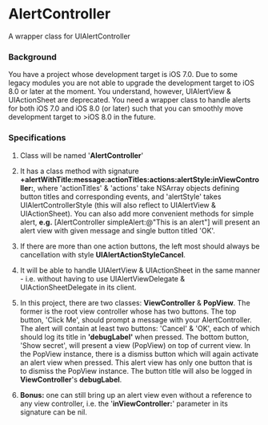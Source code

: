 # AlertController
A wrapper class for UIAlertController


### Background
You have a project whose development target is iOS 7.0. Due to some legacy modules you are not able to upgrade the development target to iOS 8.0 or later at the moment. You understand, however, UIAlertView & UIActionSheet are deprecated. You need a wrapper class to handle alerts for both iOS 7.0 and iOS 8.0 (or later) such that you can smoothly move development target to >iOS 8.0 in the future.

### Specifications
1. Class will be named '<b>AlertController</b>'

2. It has a class method with signature <b>+alertWithTitle:message:actionTitles:actions:alertStyle:inViewController:</b>, where 'actionTitles' & 'actions' take NSArray objects defining button titles and corresponding events, and 'alertStyle' takes UIAlertControllerStyle (this will also reflect to UIAlertView & UIActionSheet). You can also add more convenient methods for simple alert, <b>e.g.</b> 
	[AlertController simpleAlert:@"This is an alert"]
	will present an alert view with given message and single button titled 'OK'.

3. If there are more than one action buttons, the left most should always be cancellation with style <b>UIAlertActionStyleCancel</b>.

4. It will be able to handle UIAlertView & UIActionSheet in the same manner - i.e. without having to use UIAlertViewDelegate & UIActionSheetDelegate in its client. 

5. In this project, there are two classes: <b>ViewController</b> & <b>PopView</b>. The former is the root view controller whose has two buttons. The top button, 'Click Me', should prompt a message with your AlertController. The alert will contain at least two buttons: 'Cancel' & 'OK', each of which should log its title in <b>'debugLabel'</b> when pressed. The bottom button, 'Show secret', will present a view (PopView) on top of current view. In the PopView instance, there is a dismiss button which will again activate an alert view when pressed. This alert view has only one button that is to dismiss the PopView instance. The button title will also be logged in <b>ViewController</b>'s <b>debugLabel</b>.

6. <b>Bonus:</b> one can still bring up an alert view even without a reference to any view controller, i.e. the '<b>inViewController:</b>' parameter in its signature can be nil.
